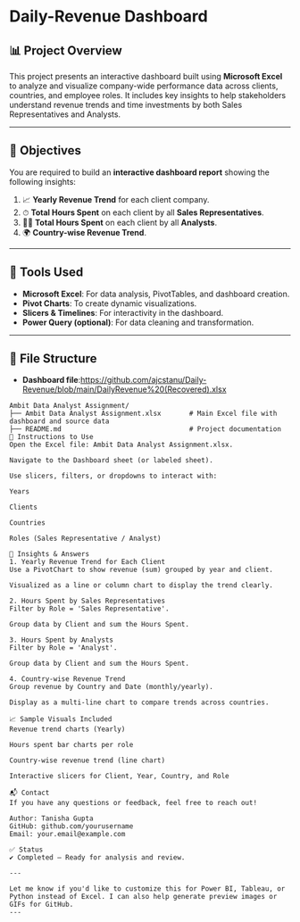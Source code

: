 # Daily-Revenue Dashboard

## 📊 Project Overview

This project presents an interactive dashboard built using **Microsoft Excel** to analyze and visualize company-wide performance data across clients, countries, and employee roles. It includes key insights to help stakeholders understand revenue trends and time investments by both Sales Representatives and Analysts.

---

## 🧾 Objectives

You are required to build an **interactive dashboard report** showing the following insights:

1. 📈 **Yearly Revenue Trend** for each client company.
2. ⏱ **Total Hours Spent** on each client by all **Sales Representatives**.
3. 🧑‍💼 **Total Hours Spent** on each client by all **Analysts**.
4. 🌍 **Country-wise Revenue Trend**.

---

## 🧰 Tools Used

- **Microsoft Excel**: For data analysis, PivotTables, and dashboard creation.
- **Pivot Charts**: To create dynamic visualizations.
- **Slicers & Timelines**: For interactivity in the dashboard.
- **Power Query (optional)**: For data cleaning and transformation.

---

## 📂 File Structure
- **Dashboard file**:https://github.com/ajcstanu/Daily-Revenue/blob/main/DailyRevenue%20(Recovered).xlsx

```plaintext
Ambit Data Analyst Assignment/
├── Ambit Data Analyst Assignment.xlsx       # Main Excel file with dashboard and source data
├── README.md                                # Project documentation
📌 Instructions to Use
Open the Excel file: Ambit Data Analyst Assignment.xlsx.

Navigate to the Dashboard sheet (or labeled sheet).

Use slicers, filters, or dropdowns to interact with:

Years

Clients

Countries

Roles (Sales Representative / Analyst)

🧠 Insights & Answers
1. Yearly Revenue Trend for Each Client
Use a PivotChart to show revenue (sum) grouped by year and client.

Visualized as a line or column chart to display the trend clearly.

2. Hours Spent by Sales Representatives
Filter by Role = 'Sales Representative'.

Group data by Client and sum the Hours Spent.

3. Hours Spent by Analysts
Filter by Role = 'Analyst'.

Group data by Client and sum the Hours Spent.

4. Country-wise Revenue Trend
Group revenue by Country and Date (monthly/yearly).

Display as a multi-line chart to compare trends across countries.

📈 Sample Visuals Included
Revenue trend charts (Yearly)

Hours spent bar charts per role

Country-wise revenue trend (line chart)

Interactive slicers for Client, Year, Country, and Role

📬 Contact
If you have any questions or feedback, feel free to reach out!

Author: Tanisha Gupta
GitHub: github.com/yourusername
Email: your.email@example.com

✅ Status
✔️ Completed — Ready for analysis and review.

---

Let me know if you'd like to customize this for Power BI, Tableau, or Python instead of Excel. I can also help generate preview images or GIFs for GitHub.
---
